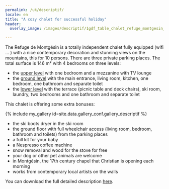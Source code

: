 ```yaml
---
permalink: /uk/descriptif/
locale: en
title: "A cozy chalet for successful holiday"
header:
  overlay_image: /images/descriptif/1gdf_table_chalet_refuge_montgesin_plagne.jpg

---
```


The Refuge de Montgésin is a totally independent chalet fully equipped (wifi … ) with a nice contemporary decoration and stunning views on the mountains, this for 10 persons. There are three private parking places. The total surface is 146 m² with 4 bedrooms on three levels:

 - the <a href="/uk/n-plus-un/">upper level</a> with one bedroom and a mezzanine with TV lounge
 - the <a href="/uk/rdc/">ground level</a> with the main entrance, living room, kitchen, one bedroom, one bathroom and separate toilet
 - the <a href="/uk/n-moins-un/">lower level</a> with the terrace (picnic table and deck chairs), ski room, laundry, two bedrooms and one bathroom and separate toilet

This chalet is offering some extra bonuses:

{% include my_gallery id=site.data.gallery_conf.gallery_descriptif %}

 - the ski boots dryer in the ski room
 - the ground floor with full wheelchair access (living room, bedroom, bathroom and toilets) from the parking places
 - a full kit for your baby
 - a Nespresso coffee machine
 - snow removal and wood for the stove for free
 - your dog or other pet animals are welcome
 - in Montgésin, the 17th century chapel that Christian is opening each morning
 - works from contemporary local artists on the walls 


You can download the full detailed description <a href="/images/descriptif/inventory.pdf" download>here</a>.
